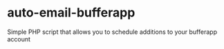 auto-email-bufferapp
====================

Simple PHP script that allows you to schedule additions to your bufferapp account